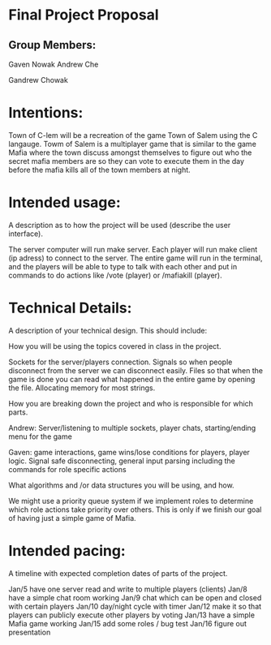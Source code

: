 # Final Project Proposal

## Group Members:

Gaven Nowak Andrew Che

Gandrew Chowak

# Intentions:

Town of C-lem will be a recreation of the game Town of Salem using the C langauge.
Towm of Salem is a multiplayer game that is similar to the game Mafia where the town discuss amongst themselves to
figure out who the secret mafia members are so they can vote to execute them in the day
before the mafia kills all of the town members at night.

# Intended usage:

A description as to how the project will be used (describe the user interface).

The server computer will run make server.
Each player will run make client (ip adress) to connect to the server.
The entire game will run in the terminal, and the players will be able to type to talk with
each other and put in commands to do actions like /vote (player) or /mafiakill (player).



# Technical Details:

A description of your technical design. This should include:

How you will be using the topics covered in class in the project.

Sockets for the server/players connection.
Signals so when people disconnect from the server we can disconnect easily.
Files so that when the game is done you can read what happened in the entire game by opening the file.
Allocating memory for most strings.

How you are breaking down the project and who is responsible for which parts.

Andrew: Server/listening to multiple sockets, player chats, starting/ending menu for the game

Gaven: game interactions, game wins/lose conditions for players, player logic. Signal safe disconnecting, general input parsing including the commands for role specific actions

What algorithms and /or data structures you will be using, and how.

We might use a priority queue system if we implement roles to determine which role actions take priority over others. This is only if we finish our
goal of having just a simple game of Mafia.

# Intended pacing:

A timeline with expected completion dates of parts of the project.

Jan/5 have one server read and write to multiple players (clients)
Jan/8 have a simple chat room working
Jan/9 chat which can be open and closed with certain players
Jan/10 day/night cycle with timer
Jan/12 make it so that players can publicly execute other players by voting
Jan/13 have a simple Mafia game working
Jan/15 add some roles / bug test
Jan/16 figure out presentation
